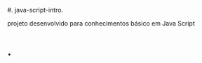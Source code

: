  #. java-script-intro.     
          
   projeto desenvolvido para conhecimentos básico em Java Script


<h1>    </  h1>.
 
